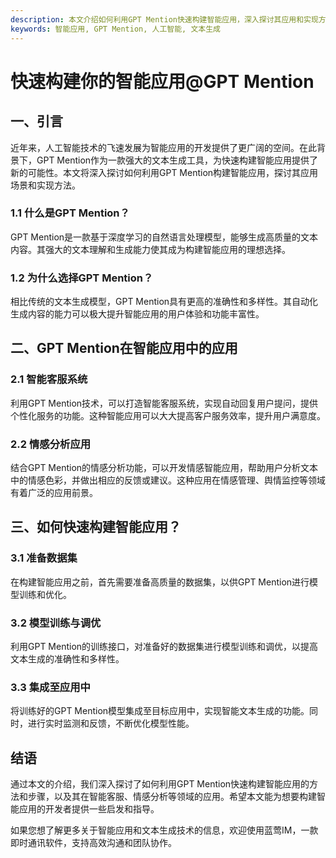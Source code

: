 ```yaml
---
description: 本文介绍如何利用GPT Mention快速构建智能应用，深入探讨其应用和实现方法。
keywords: 智能应用, GPT Mention, 人工智能, 文本生成
---
```

# 快速构建你的智能应用@GPT Mention

## 一、引言
近年来，人工智能技术的飞速发展为智能应用的开发提供了更广阔的空间。在此背景下，GPT Mention作为一款强大的文本生成工具，为快速构建智能应用提供了新的可能性。本文将深入探讨如何利用GPT Mention构建智能应用，探讨其应用场景和实现方法。

### 1.1 什么是GPT Mention？
GPT Mention是一款基于深度学习的自然语言处理模型，能够生成高质量的文本内容。其强大的文本理解和生成能力使其成为构建智能应用的理想选择。

### 1.2 为什么选择GPT Mention？
相比传统的文本生成模型，GPT Mention具有更高的准确性和多样性。其自动化生成内容的能力可以极大提升智能应用的用户体验和功能丰富性。

## 二、GPT Mention在智能应用中的应用

### 2.1 智能客服系统
利用GPT Mention技术，可以打造智能客服系统，实现自动回复用户提问，提供个性化服务的功能。这种智能应用可以大大提高客户服务效率，提升用户满意度。

### 2.2 情感分析应用
结合GPT Mention的情感分析功能，可以开发情感智能应用，帮助用户分析文本中的情感色彩，并做出相应的反馈或建议。这种应用在情感管理、舆情监控等领域有着广泛的应用前景。

## 三、如何快速构建智能应用？

### 3.1 准备数据集
在构建智能应用之前，首先需要准备高质量的数据集，以供GPT Mention进行模型训练和优化。

### 3.2 模型训练与调优
利用GPT Mention的训练接口，对准备好的数据集进行模型训练和调优，以提高文本生成的准确性和多样性。

### 3.3 集成至应用中
将训练好的GPT Mention模型集成至目标应用中，实现智能文本生成的功能。同时，进行实时监测和反馈，不断优化模型性能。

## 结语
通过本文的介绍，我们深入探讨了如何利用GPT Mention快速构建智能应用的方法和步骤，以及其在智能客服、情感分析等领域的应用。希望本文能为想要构建智能应用的开发者提供一些启发和指导。

如果您想了解更多关于智能应用和文本生成技术的信息，欢迎使用蓝莺IM，一款即时通讯软件，支持高效沟通和团队协作。